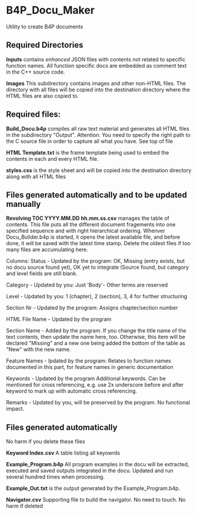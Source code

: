 # B4P_Docu_Maker
Utility to create B4P documents


## Required Directories

  **Inputs** contains *enhanced* JSON files with contents not related to specific function names.  All function specific docs are embedded as
  comment text in the C++ source code.
  
  **Images** This subdirectory contains images and other non-HTML files.  The directory with all files will be copied into the destination
  directory where the HTML files are also copied to.
 


## Required files:
  **Build_Docu.b4p** compiles all raw text material and generates all HTML files in the subdirectory "Output".
  Attention: You need to specify the right path to the C source file in order to capture all what you have.  See top of file
  
  **HTML Template.txt** is the frame template being used to embed the contents in each and every HTML file.

  **styles.css** is the style sheet and will be copied into the destination directory along with all HTML files

## Files generated automatically and to be updated manually

  **Revolving TOC YYYY.MM.DD hh.mm.ss.csv** manages the table of contents.  This file puts all the different document fragements into one specified sequence
  and with right hierarchical ordering.  Whenver Docu_Builder.b4p is started, it opens the latest available file, and before done, it will be saved with
  the latest time stamp.  Delete the oldest files if too many files are accumulating here.
  
  Columns:
  Status - Updated by the program: OK, Missing (entry exists, but no docu source found yet), OK yet to integrate (Source found, but category and
  level fields are still blank.
  
  Category - Updated by you: Just 'Body'- Other terms are reserved
  
  Level - Updated by you: 1 (chapter), 2 (section), 3, 4 for further structuring
  
  Section Nr - Updated by the program: Assigns chapter/section number
  
  HTML File Name - Updated by the program
  
  Section Name - Added by the program.  If you change the title name of the text contents, then update the name here, too.  Otherwise, this item will be declared "Missing"
  and a new one being added the bottom of the table as "New" with the new name.
  
  Feature Names - Ipdated by the program: Relates to function names documented in this part, for feature names in generic documentation
  
  Keywords - Updated by the program Additional keywords.  Can be mentioned for cross referencing, e.g. use 2x underscore before and after keyword to mark up with
             automatic cross referencing.
             
  Remarks - Updated by you, will be preserved by the program.  No functional impact.

 

## Files generated automatically

No harm if you delete these files

  **Keyword Index.csv** A table listing all keyowrds
  
  **Example_Program.b4p** All program examples in the docu will be extracted, executed and saved outputs integrated in the docu.  Updated and run several hundred times when processing.
  
  **Example_Out.txt** is the output generated by the Example_Program.b4p.
  
  **Navigator.csv** Supporting file to build the navigator. No need to touch. No harm if deleted
  
  
  
  
